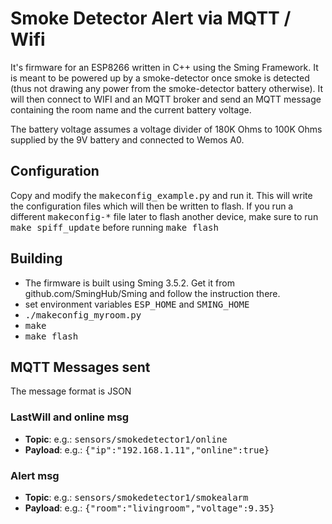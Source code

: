 Smoke Detector Alert via MQTT / Wifi
====================================

It's firmware for an ESP8266 written in C++ using the Sming Framework. It is meant to be powered up by a smoke-detector once smoke is detected (thus not drawing any power from the smoke-detector battery otherwise). It will then connect to WIFI and an MQTT broker and send an MQTT message containing the room name and the current battery voltage.

The battery voltage assumes a voltage divider of 180K Ohms to 100K Ohms supplied by the 9V battery and connected to Wemos A0.

Configuration
-------------

Copy and modify the <tt>makeconfig_example.py</tt> and run it. This will write the configuration files which will then be written to flash.
If you run a different <tt>makeconfig-*</tt> file later to flash another device, make sure to run <tt>make spiff_update</tt> before running <tt>make flash</tt>



Building
--------

* The firmware is built using Sming 3.5.2. Get it from github.com/SmingHub/Sming and follow the instruction there.
* set environment variables <tt>ESP_HOME</tt> and <tt>SMING_HOME</tt>
* <tt>./makeconfig_myroom.py</tt>
* <tt>make</tt>
* <tt>make flash</tt>


MQTT Messages sent
------------------

The message format is JSON

### LastWill and online msg

* **Topic**: e.g.: <tt>sensors/smokedetector1/online</tt>
* **Payload**: e.g.: <tt>{"ip":"192.168.1.11","online":true}</tt>


### Alert msg

* **Topic**: e.g.: <tt>sensors/smokedetector1/smokealarm</tt>
* **Payload**: e.g.: <tt>{"room":"livingroom","voltage":9.35}</tt>


